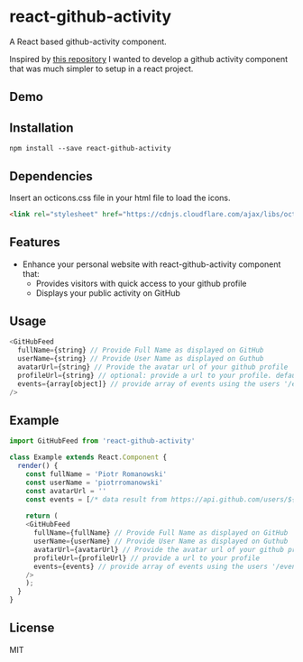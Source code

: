 # react-github-activity
A React based github-activity component.

Inspired by [this repository](https://github.com/caseyscarborough/github-activity) I wanted to develop a github activity component that was much simpler to setup in a react project.

## Demo

## Installation

`npm install --save react-github-activity`

## Dependencies

Insert an octicons.css file in your html file to load the icons.

```html
<link rel="stylesheet" href="https://cdnjs.cloudflare.com/ajax/libs/octicons/3.5.0/octicons.min.css">
```

## Features

- Enhance your personal website with react-github-activity component that:
  - Provides visitors with quick access to your github profile
  - Displays your public activity on GitHub


## Usage

```js
<GitHubFeed
  fullName={string} // Provide Full Name as displayed on GitHub
  userName={string} // Provide User Name as displayed on Guthub
  avatarUrl={string} // Provide the avatar url of your github profile
  profileUrl={string} // optional: provide a url to your profile. default -> https://github.com/${userName}
  events={array[object]} // provide array of events using the users '/events' endpoint of github api
/>
```

## Example

```js
import GitHubFeed from 'react-github-activity'

class Example extends React.Component {
  render() {
    const fullName = 'Piotr Romanowski'
    const userName = 'piotrromanowski'
    const avatarUrl = ''
    const events = [/* data result from https://api.github.com/users/${userName}/events */];
    
    return (
    <GitHubFeed
      fullName={fullName} // Provide Full Name as displayed on GitHub
      userName={userName} // Provide User Name as displayed on Guthub
      avatarUrl={avatarUrl} // Provide the avatar url of your github profile
      profileUrl={profileUrl} // provide a url to your profile
      events={events} // provide array of events using the users '/events' endpoint of github api
    />
    );
  }
}
```

## License

MIT
